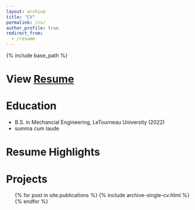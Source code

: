 ```yaml
---
layout: archive
title: "CV"
permalink: /cv/
author_profile: true
redirect_from:
  - /resume
---
```


{% include base_path %}

View [Resume](https://camden-carroll.github.io/files/resume.pdf)
=====

Education
======
* B.S. in Mechancial Engineering, LeTourneau University (2022)
* summa cum laude

Resume Highlights
=====

Projects
=====
<ul>{% for post in site.publications %} 
  {% include archive-single-cv.html %} 
{% endfor %}
